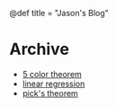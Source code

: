 @def title = "Jason's Blog"

# Archive

- [5 color theorem](/2021/07/16/five-color-theorem)
- [linear regression](2021/07/11/linear-regression)
- [pick's theorem](/2021/09/03/picks-theorem)

